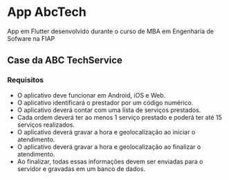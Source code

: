 # App AbcTech
App em Flutter desenvolvido durante o curso de MBA em Engenharia de Sofware na FIAP

## Case da ABC TechService

### Requisitos
* O aplicativo deve funcionar em Android, iOS e Web.
* O aplicativo identificará o prestador por um código numérico.
* O aplicativo deverá contar com uma lista de serviços prestados.
* Cada ordem deverá ter ao menos 1 serviço prestado e poderá ter até 15 serviços realizados.
* O aplicativo deverá gravar a hora e geolocalização ao iniciar o atendimento.
* O aplicativo deverá gravar a hora e geolocalização ao finalizar o atendimento.
* Ao finalizar, todas essas informações devem ser enviadas para o servidor e gravadas em um banco de dados.
